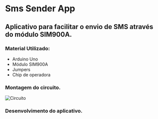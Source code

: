 # Sms Sender App

## Aplicativo para facilitar o envio de SMS através do módulo SIM900A.
### Material Utilizado:
* Arduino Uno
* Módulo SIM900A
* Jumpers
* Chip de operadora

### Montagem do circuito.
![Circuito](https://user-images.githubusercontent.com/103451960/217429885-164ca3d8-5450-4dd6-9aee-73c55f8e928c.png)

### Desenvolvimento do aplicativo.
